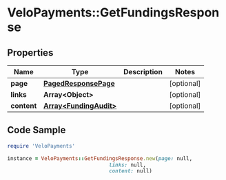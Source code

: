 # VeloPayments::GetFundingsResponse

## Properties

Name | Type | Description | Notes
------------ | ------------- | ------------- | -------------
**page** | [**PagedResponsePage**](PagedResponsePage.md) |  | [optional] 
**links** | **Array&lt;Object&gt;** |  | [optional] 
**content** | [**Array&lt;FundingAudit&gt;**](FundingAudit.md) |  | [optional] 

## Code Sample

```ruby
require 'VeloPayments'

instance = VeloPayments::GetFundingsResponse.new(page: null,
                                 links: null,
                                 content: null)
```


